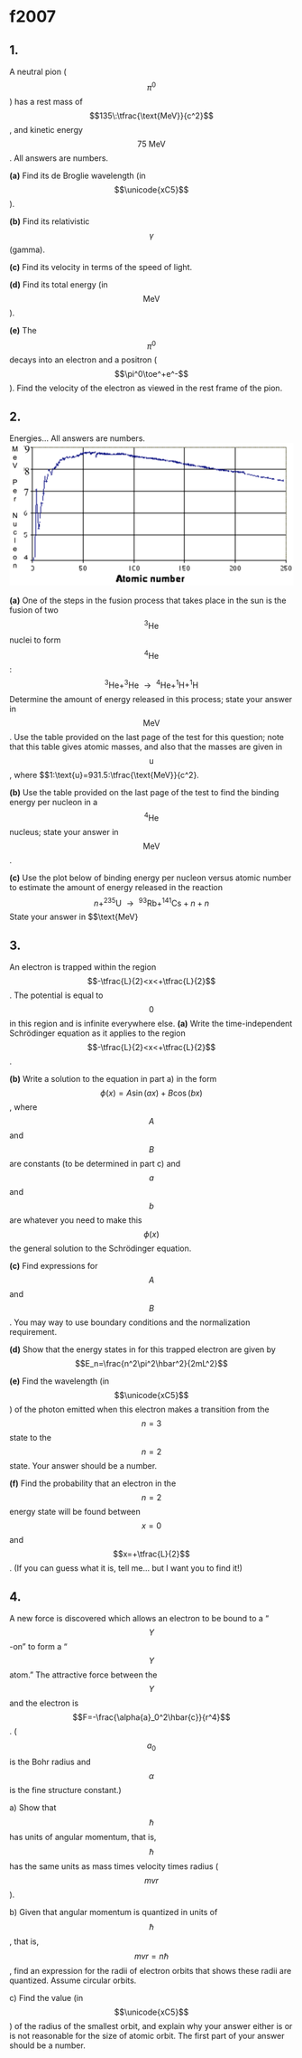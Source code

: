 # f2007

## 1.
A neutral pion ($$\pi^0$$) has a rest mass of $$135\:\tfrac{\text{MeV}}{c^2}$$, and kinetic energy $$75\:\text{MeV}$$. All answers are numbers.

**(a)** Find its de Broglie wavelength (in $$\unicode{xC5}$$).

**(b)** Find its relativistic $$\gamma$$ (gamma).

**(c)** Find its velocity in terms of the speed of light.

**(d)** Find its total energy (in $$\text{MeV}$$).

**(e)** The $$\pi^0$$ decays into an electron and a positron ($$\pi^0\toe^+e^-$$). Find the velocity of the electron as viewed in the rest frame of the pion.


## 2.
Energies... All answers are numbers.
![fig01](f2007/f2007-fig01.png)

**(a)** One of the steps in the fusion process that takes place in the sun is the fusion of two $$^{3}\text{He}$$ nuclei to form $$^{4}\text{He}$$:
$$
^{3}\text{He}+^{3}\text{He}\:\to\:^{4}\text{He}+^{1}\text{H}+^{1}\text{H}
$$
Determine the amount of energy released in this process; state your answer in $$\text{MeV}$$.  Use the table provided on the last page of the test for this question; note that this table gives atomic masses, and also that the masses are given in $$\text{u}$$, where $$1\:\text{u}=931.5\:\tfrac{\text{MeV}}{c^2}.

**(b)** Use the table provided on the last page of the test to find the binding energy per nucleon in a $$^{4}\text{He}$$ nucleus; state your answer in $$\text{MeV}$$.

**(c)** Use the plot below of binding energy per nucleon versus atomic number to estimate the amount of energy released in the reaction
$$
n+^{235}\text{U}\:\to\:^{93}\text{Rb}+^{141}\text{Cs}+n+n
$$
State your answer in $$\text{MeV}


## 3.
An electron is trapped within the region $$-\tfrac{L}{2}<x<+\tfrac{L}{2}$$. The potential is equal to $$0$$ in this region and is infinite everywhere else.
**(a)** Write the time-independent Schrödinger equation as it applies to the region $$-\tfrac{L}{2}<x<+\tfrac{L}{2}$$.

**(b)** Write a solution to the equation in part a) in the form$$\phi(x)=A\sin{(ax)}+B\cos{(bx)}$$, where $$A$$ and $$B$$ are constants (to be determined in part c) and $$a$$ and $$b$$ are whatever you need to make this $$\phi(x)$$ the general solution to the Schrödinger equation.

**(c)** Find expressions for $$A$$ and $$B$$. You may way to use boundary conditions and the normalization requirement.

**(d)** Show that the energy states in for this trapped electron are given by $$E_n=\frac{n^2\pi^2\hbar^2}{2mL^2}$$

**(e)** Find the wavelength (in $$\unicode{xC5}$$) of the photon emitted when this electron makes a transition from the $$n=3$$ state to the $$n=2$$ state. Your answer should be a number.

**(f)** Find the probability that an electron in the $$n=2$$ energy state will be found between $$x=0$$ and
$$x=+\tfrac{L}{2}$$. (If you can guess what it is, tell me... but I want you to find it!)

## 4.
A new force is discovered which allows an electron to be bound to a “$$Y$$-on” to form a “$$Y$$ atom.” The attractive force between the $$Y$$ and the electron is $$F=-\frac{\alpha{a}_0^2\hbar{c}}{r^4}$$. ($$a_0$$ is the Bohr radius and $$\alpha$$ is the fine structure constant.)

a) Show that $$\hbar$$ has units of angular momentum, that is, $$\hbar$$ has the same units as mass times velocity times radius ($$mvr$$).

b) Given that angular momentum is quantized in units of $$\hbar$$ , that is, $$mvr=n\hbar$$, find an expression for the radii of electron orbits that shows these radii are quantized. Assume circular orbits.

c) Find the value (in $$\unicode{xC5}$$) of the radius of the smallest orbit, and explain why your answer either is or is not reasonable for the size of atomic orbit. The first part of your answer should be a number.


